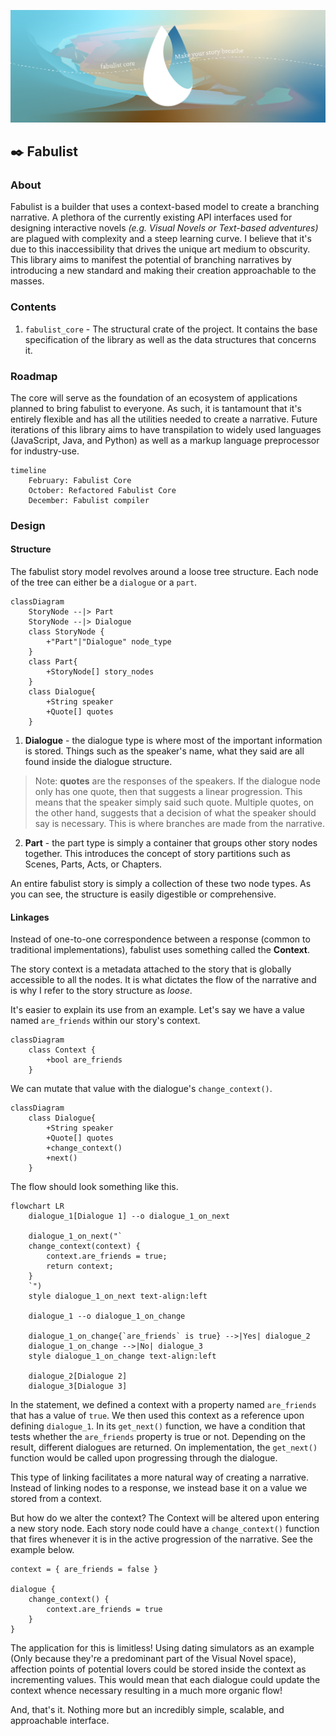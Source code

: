 ![Fabulist banner](./assets/readme-banner.png)

## ✒️ Fabulist

### About
Fabulist is a builder that uses a context-based model to create a branching narrative. A plethora of the currently existing API interfaces used for designing interactive novels *(e.g. Visual Novels or Text-based adventures)* are plagued with complexity and a steep learning curve. I believe that it's due to this inaccessibility that drives the unique art medium to obscurity. This library aims to manifest the potential of branching narratives by introducing a new standard and making their creation approachable to the masses.

### Contents
1. `fabulist_core` - The structural crate of the project. It contains the base specification of the library as well as the data structures that concerns it. 

### Roadmap
The core will serve as the foundation of an ecosystem of applications planned to bring fabulist to everyone. As such, it is tantamount that it's entirely flexible and has all the utilities needed to create a narrative. Future iterations of this library aims to have transpilation to widely used languages (JavaScript, Java, and Python) as well as a markup language preprocessor for industry-use.

```mermaid
timeline
    February: Fabulist Core
    October: Refactored Fabulist Core
    December: Fabulist compiler
```

### Design

#### Structure
The fabulist story model revolves around a loose tree structure. Each node of the tree can either be a `dialogue` or a `part`.

```mermaid
classDiagram
    StoryNode --|> Part
    StoryNode --|> Dialogue
    class StoryNode {
        +"Part"|"Dialogue" node_type
    }
    class Part{
        +StoryNode[] story_nodes
    }
    class Dialogue{
        +String speaker
        +Quote[] quotes
    }
```
1. **Dialogue** - the dialogue type is where most of the important information is stored. Things such as the speaker's name, what they said are all found inside the dialogue structure.
> Note: **quotes** are the responses of the speakers. If the dialogue node only has one quote, then that suggests a linear progression. This means that the speaker simply said such quote. Multiple quotes, on the other hand, suggests that a decision of what the speaker should say is necessary. This is where branches are made from the narrative. 
2. **Part** - the part type is simply a container that groups other story nodes together. This introduces the concept of story partitions such as Scenes, Parts, Acts, or Chapters.

An entire fabulist story is simply a collection of these two node types. As you can see, the structure is easily digestible or comprehensive.

#### Linkages

Instead of one-to-one correspondence between a response (common to traditional implementations), fabulist uses something called the **Context**. 

The story context is a metadata attached to the story that is globally accessible to all the nodes. It is what dictates the flow of the narrative and is why I refer to the story structure as *loose*. 

It's easier to explain its use from an example. Let's say we have a value named `are_friends` within our story's context.
```mermaid
classDiagram
    class Context {
        +bool are_friends
    }
```

We can mutate that value with the dialogue's `change_context()`.
```mermaid
classDiagram
    class Dialogue{
        +String speaker
        +Quote[] quotes
        +change_context()
        +next()
    }
```

The flow should look something like this.
```mermaid
flowchart LR
    dialogue_1[Dialogue 1] --o dialogue_1_on_next

    dialogue_1_on_next("`
    change_context(context) {
        context.are_friends = true;
        return context;
    }
    `")
    style dialogue_1_on_next text-align:left

    dialogue_1 --o dialogue_1_on_change

    dialogue_1_on_change{`are_friends` is true} -->|Yes| dialogue_2
    dialogue_1_on_change -->|No| dialogue_3
    style dialogue_1_on_change text-align:left

    dialogue_2[Dialogue 2]
    dialogue_3[Dialogue 3]
```

In the statement, we defined a context with a property named `are_friends` that has a value of `true`. We then used this context as a reference upon defining `dialogue_1`. In its `get_next()` function, we have a condition that tests whether the `are_friends` property is true or not. Depending on the result, different dialogues are returned. On implementation, the `get_next()` function would be called upon progressing through the dialogue.

This type of linking facilitates a more natural way of creating a narrative. Instead of linking nodes to a response, we instead base it on a value we stored from a context. 

But how do we alter the context? The Context will be altered upon entering a new story node. Each story node could have a `change_context()` function that fires whenever it is in the active progression of the narrative. See the example below.

```
context = { are_friends = false }

dialogue {
    change_context() {
        context.are_friends = true
    }
}
```

The application for this is limitless! Using dating simulators as an example (Only because they're a predominant part of the Visual Novel space), affection points of potential lovers could be stored inside the context as incrementing values. This would mean that each dialogue could update the context whence necessary resulting in a much more organic flow! 

And, that's it. Nothing more but an incredibly simple, scalable, and approachable interface.

